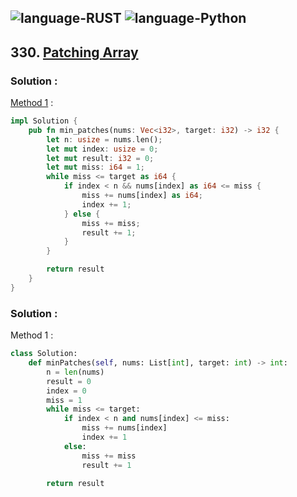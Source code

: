 ![language-RUST](https://img.shields.io/badge/%20-RUST-8d4004?style=for-the-badge&logo=RUST)
![language-Python](https://img.shields.io/badge/%20-Python-ffd43b?style=for-the-badge&logo=PYTHON)
---

## 330. [Patching Array](https://leetcode.com/problems/patching-array)

### Solution :

[Method 1](https://leetcode.com/problems/patching-array/solutions/78488/solution-explanation) :
```rust
impl Solution {
    pub fn min_patches(nums: Vec<i32>, target: i32) -> i32 {
        let n: usize = nums.len();
        let mut index: usize = 0;
        let mut result: i32 = 0;
        let mut miss: i64 = 1;
        while miss <= target as i64 {
            if index < n && nums[index] as i64 <= miss {
                miss += nums[index] as i64;
                index += 1;
            } else {
                miss += miss;
                result += 1;
            }
        }

        return result
    }
}
```

### Solution :

Method 1 :
```python
class Solution:
    def minPatches(self, nums: List[int], target: int) -> int:
        n = len(nums)
        result = 0
        index = 0
        miss = 1
        while miss <= target:
            if index < n and nums[index] <= miss:
                miss += nums[index]
                index += 1
            else:
                miss += miss
                result += 1

        return result
```
